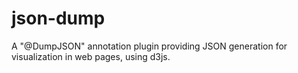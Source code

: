 json-dump
=========

A "@DumpJSON" annotation plugin providing JSON generation for visualization in web pages, using d3js.